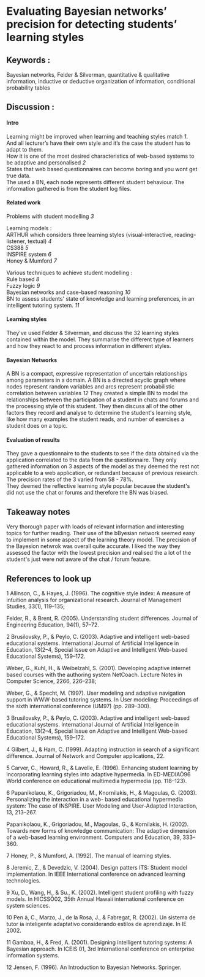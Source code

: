 # Evaluating Bayesian networks’ precision for detecting students’ learning styles 

## Keywords : 
Bayesian networks, Felder & Silverman, quantitative & qualitative information, inductive or deductive organization of information,
conditional probability tables  

## Discussion :  

#### Intro 
Learning might be improved when learning and teaching styles match *1*. And all lecturer’s have their own style and it’s the case the student has to adapt to them.  
How it is one of the most desired characteristics of web-based systems to be adaptive and personalised *2*  
States that web based questionnaires can become boring and you wont get true data.  
The used a BN, each node represents different student behaviour. The information gathered is from the student log files.  

#### Related work
Problems with student modelling *3*  
  
Learning models :   
ARTHUR which considers three learning styles (visual-interactive, reading-listener, textual) *4*   
CS388 *5*  
INSPIRE system *6*  
Honey & Mumford *7*  
  
Various techniques to achieve student modelling :  
Rule based *8*  
Fuzzy logic *9*  
Bayesian networks and case-based reasoning *10*  
BN to assess students' state of knowledge and learning preferences, in an intelligent tutoring system. *11*  

#### Learning styles
They've used Felder & Silverman, and discuss the 32 learning styles contained within the model.
They summarise the different type of learners and how they react to and process information in different styles.

#### Bayesian Networks
A BN is a compact, expressive representation of uncertain relationships among parameters in a domain. A BN is a directed acyclic graph where nodes represent random variables and arcs represent probabilistic correlation between variables *12*
They created a simple BN to model the relationships between the participation of a student in chats and forums and the processing style of this student.
They then discuss all of the other factors they record and analyse to determine the student's learning style, like how many examples the student reads, and number of exercises a student does on a topic. 

#### Evaluation of results
They gave a questionnaire to the students to see if the data obtained via the application correlated to the data from the questionnaire.
They only gathered information on 3 aspects of the model as they deemed the rest not applicable to a web application, or redundant because of previous research. 
The precision rates of the 3 varied from 58 - 78%.  
They deemed the reflective learning style popular because the student's did not use the chat or forums and therefore the BN was biased.

## Takeaway notes
Very thorough paper with loads of relevant information and interesting topics for further reading. Their use of the bByesian network seemed easy to implement in some aspect of the learning theory model. The precision of the Bayesion netwrok was overall quite accurate. I liked the way they assessed the factor with the lowest precision and realised the a lot of the student's just were not aware of the chat / forum feature.

## References to look up 
1 
Allinson, C., & Hayes, J. (1996). The cognitive style index: A measure of intuition analysis for organizational research. Journal of Management Studies, 33(1), 119–135; 

Felder, R., & Brent, R. (2005). Understanding student differences. Journal of Engineering Education, 94(1), 57–72.  

2 
Brusilovsky, P., & Peylo, C. (2003). Adaptive and intelligent web-based educational systems. International Journal of Artificial Intelligence in Education, 13(2–4, Special Issue on Adaptive and Intelligent Web-based Educational Systems), 159–172.  
 
Weber, G., Kuhl, H., & Weibelzahl, S. (2001). Developing adaptive internet based courses with the authoring system NetCoach. Lecture Notes in Computer Science, 2266, 226–238; 

Weber, G., & Specht, M. (1997). User modeling and adaptive navigation support in WWW-based tutoring systems. In User modeling: Proceedings of the sixth international conference (UM97) (pp. 289–300).  

3 
Brusilovsky, P., & Peylo, C. (2003). Adaptive and intelligent web-based educational systems. International Journal of Artificial Intelligence in Education, 13(2–4, Special Issue on Adaptive and Intelligent Web-based Educational Systems), 159–172.  

4 
Gilbert, J., & Ham, C. (1999). Adapting instruction in search of a significant difference. Journal of Network and Computer applications, 22.  

5 
Carver, C., Howard, R., & Lavelle, E. (1996). Enhancing student learning by incorporating learning styles into adaptive hypermedia. In ED-MEDIAÕ96 World conference on educational multimedia hypermedia (pp. 118–123).  
 
6 
Papanikolaou, K., Grigoriadou, M., Knornilakis, H., & Magoulas, G. (2003). Personalizing the interaction in a web-
based educational hypermedia system: The case of INSPIRE. User Modeling and User-Adapted Interaction, 13,
213–267.  

Papanikolaou, K., Grigoriadou, M., Magoulas, G., & Kornilakis, H. (2002). Towards new forms of knowledge
communication: The adaptive dimension of a web-based learning environment. Computers and Education, 39,
333–360.  

7 
Honey, P., & Mumford, A. (1992). The manual of learning styles.  

8
Jeremic, Z., & Devedzic, V. (2004). Design patters ITS: Student model implementation. In IEEE International
conference on advanced learning technologies.  

9 
Xu, D., Wang, H., & Su., K. (2002). Intelligent student profiling with fuzzy models. In HICSSÕ02, 35th Annual Hawaii
international conference on system sciences.  

10 
Pen ̃a, C., Marzo, J., de la Rosa, J., & Fabregat, R. (2002). Un sistema de tutor ́ıa inteligente adaptativo considerando
estilos de aprendizaje. In IE 2002.  

11 
Gamboa, H., & Fred, A. (2001). Designing intelligent tutoring systems: A Bayesian approach. In ICEIS 01, 3rd International conference on enterprise information systems.  

12 
Jensen, F. (1996). An Introduction to Bayesian Networks. Springer.  
